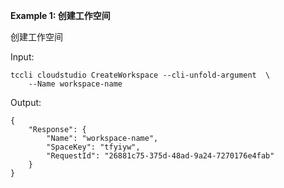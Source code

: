 **Example 1: 创建工作空间**

创建工作空间

Input: 

```
tccli cloudstudio CreateWorkspace --cli-unfold-argument  \
    --Name workspace-name
```

Output: 
```
{
    "Response": {
        "Name": "workspace-name",
        "SpaceKey": "tfyiyw",
        "RequestId": "26881c75-375d-48ad-9a24-7270176e4fab"
    }
}
```


